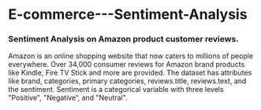 # E-commerce---Sentiment-Analysis

### Sentiment Analysis on Amazon product customer reviews.

Amazon is an online shopping website that now caters to millions of people everywhere. Over 34,000 consumer reviews for Amazon brand products like Kindle, Fire TV Stick and more are provided. The dataset has attributes like brand, categories, primary categories, reviews.title, reviews.text, and the sentiment. Sentiment is a categorical variable with three levels "Positive", "Negative“, and "Neutral".

